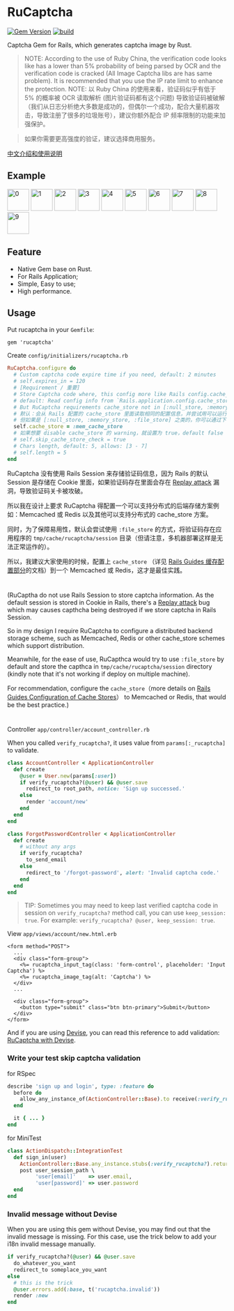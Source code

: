 # RuCaptcha

[![Gem Version](https://badge.fury.io/rb/rucaptcha.svg)](https://badge.fury.io/rb/rucaptcha)
[![build](https://github.com/huacnlee/rucaptcha/workflows/build/badge.svg)](https://github.com/huacnlee/rucaptcha/actions?query=workflow%3Abuild)

Captcha Gem for Rails, which generates captcha image by Rust.

> NOTE: According to the use of Ruby China, the verification code looks like has a lower than 5% probability of being parsed by OCR and the verification code is cracked (All Image Captcha libs are has same problem). It is recommended that you use the IP rate limit to enhance the protection.
> NOTE: 以 Ruby China 的使用来看，验证码似乎有低于 5% 的概率被 OCR 读取解析 (图片验证码都有这个问题) 导致验证码被破解（我们从日志分析绝大多数是成功的，但偶尔一个成功，配合大量机器攻击，导致注册了很多的垃圾账号），建议你额外配合 IP 频率限制的功能来加强保护。

> 如果你需要更高强度的验证，建议选择商用服务。

[中文介绍和使用说明](https://ruby-china.org/topics/27832)

## Example

<img src="https://user-images.githubusercontent.com/5518/196329734-fee49f62-050b-44c8-a5a8-7ffdd3c5a3f6.png" height="50" alt="0"> <img src="https://user-images.githubusercontent.com/5518/196329738-64b264a1-e3fb-4804-ac46-0df18fb31d1e.png" height="50" alt="1"> <img src="https://user-images.githubusercontent.com/5518/196329740-e10ded26-ba46-4e9b-93b8-ce30c198f880.png" height="50" alt="2"> <img src="https://user-images.githubusercontent.com/5518/196329743-c7b055b8-b309-4554-8c95-66c5caf4437d.png" height="50" alt="3"> <img src="https://user-images.githubusercontent.com/5518/196329745-eb68f0c3-ccac-4fa3-aa7a-cc4c2caeb41e.png" height="50" alt="4"> <img src="https://user-images.githubusercontent.com/5518/196329746-b15a9f71-262e-4699-87c7-a5561c6caf2c.png" height="50" alt="5"> <img src="https://user-images.githubusercontent.com/5518/196329747-d111a5d3-89a1-487b-989e-5be8059488c2.png" height="50" alt="6"> <img src="https://user-images.githubusercontent.com/5518/196329749-2cb44aa3-8b59-427c-91f3-59566d6de8a5.png" height="50" alt="7"> <img src="https://user-images.githubusercontent.com/5518/196329754-ae64374b-f2e5-44b8-a7f4-3aee1405c193.png" height="50" alt="8"> <img src="https://user-images.githubusercontent.com/5518/196329755-26b88705-bf34-4d32-a4dc-076530582a90.png" height="50" alt="9">

## Feature

- Native Gem base on Rust.
- For Rails Application;
- Simple, Easy to use;
- High performance.

## Usage

Put rucaptcha in your `Gemfile`:

```
gem 'rucaptcha'
```

Create `config/initializers/rucaptcha.rb`

```rb
RuCaptcha.configure do
  # Custom captcha code expire time if you need, default: 2 minutes
  # self.expires_in = 120
  # [Requirement / 重要]
  # Store Captcha code where, this config more like Rails config.cache_store
  # default: Read config info from `Rails.application.config.cache_store`
  # But RuCaptcha requirements cache_store not in [:null_store, :memory_store, :file_store]
  # 默认：会从 Rails 配置的 cache_store 里面读取相同的配置信息，并尝试用可以运行的方式，用于存储验证码字符
  # 但如果是 [:null_store, :memory_store, :file_store] 之类的，你可以通过下面的配置项单独给 RuCaptcha 配置 cache_store
  self.cache_store = :mem_cache_store
  # 如果想要 disable cache_store 的 warning，就设置为 true，default false
  # self.skip_cache_store_check = true
  # Chars length, default: 5, allows: [3 - 7]
  # self.length = 5
end
```

RuCaptcha 没有使用 Rails Session 来存储验证码信息，因为 Rails 的默认 Session 是存储在 Cookie 里面，如果验证码存在里面会存在 [Replay attack](https://en.wikipedia.org/wiki/Replay_attack) 漏洞，导致验证码关卡被攻破。

所以我在设计上要求 RuCaptcha 得配置一个可以支持分布式的后端存储方案例如：Memcached 或 Redis 以及其他可以支持分布式的 cache_store 方案。

同时，为了保障易用性，默认会尝试使用 `:file_store` 的方式，将验证码存在应用程序的 `tmp/cache/rucaptcha/session` 目录（但请注意，多机器部署这样是无法正常运作的）。

所以，我建议大家使用的时候，配置上 `cache_store` （详见 [Rails Guides 缓存配置部分](https://ruby-china.github.io/rails-guides/caching_with_rails.html#%E9%85%8D%E7%BD%AE)的文档）到一个 Memcached 或 Redis，这才是最佳实践。

#

(RuCaptha do not use Rails Session to store captcha information. As the default session is stored in Cookie in Rails, there's a [Replay attack](https://en.wikipedia.org/wiki/Replay_attack) bug which may causes capthcha being destroyed if we store captcha in Rails Session.

So in my design I require RuCaptcha to configure a distributed backend storage scheme, such as Memcached, Redis or other cache_store schemes which support distribution.

Meanwhile, for the ease of use, RuCapthca would try to use `:file_store` by default and store the capthca in `tmp/cache/rucaptcha/session` directory (kindly note that it's not working if deploy on multiple machine).

For recommendation, configure the `cache_store`（more details on [Rails Guides Configuration of Cache Stores](http://guides.rubyonrails.org/caching_with_rails.html#configuration)） to Memcached or Redis, that would be the best practice.)

#

Controller `app/controller/account_controller.rb`

When you called `verify_rucaptcha?`, it uses value from `params[:_rucaptcha]` to validate.

```rb
class AccountController < ApplicationController
  def create
    @user = User.new(params[:user])
    if verify_rucaptcha?(@user) && @user.save
      redirect_to root_path, notice: 'Sign up successed.'
    else
      render 'account/new'
    end
  end
end

class ForgotPasswordController < ApplicationController
  def create
    # without any args
    if verify_rucaptcha?
      to_send_email
    else
      redirect_to '/forgot-password', alert: 'Invalid captcha code.'
    end
  end
end
```

> TIP: Sometimes you may need to keep last verified captcha code in session on `verify_rucaptcha?` method call, you can use `keep_session: true`. For example: `verify_rucaptcha? @user, keep_session: true`.

View `app/views/account/new.html.erb`

```erb
<form method="POST">
  ...
  <div class="form-group">
    <%= rucaptcha_input_tag(class: 'form-control', placeholder: 'Input Captcha') %>
    <%= rucaptcha_image_tag(alt: 'Captcha') %>
  </div>
  ...

  <div class="form-group">
    <button type="submit" class="btn btn-primary">Submit</button>
  </div>
</form>
```

And if you are using [Devise](https://github.com/plataformatec/devise), you can read this reference to add validation: [RuCaptcha with Devise](https://github.com/huacnlee/rucaptcha/wiki/Working-with-Devise).

### Write your test skip captcha validation

for RSpec

```rb
describe 'sign up and login', type: :feature do
  before do
    allow_any_instance_of(ActionController::Base).to receive(:verify_rucaptcha?).and_return(true)
  end

  it { ... }
end
```

for MiniTest

```rb
class ActionDispatch::IntegrationTest
  def sign_in(user)
    ActionController::Base.any_instance.stubs(:verify_rucaptcha?).returns(true)
    post user_session_path \
         'user[email]'    => user.email,
         'user[password]' => user.password
  end
end
```

### Invalid message without Devise

When you are using this gem without Devise, you may find out that the invalid message is missing.
For this case, use the trick below to add your i18n invalid message manually.

```rb
if verify_rucaptcha?(@user) && @user.save
  do_whatever_you_want
  redirect_to someplace_you_want
else
  # this is the trick
  @user.errors.add(:base, t('rucaptcha.invalid'))
  render :new
end
```
